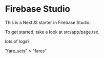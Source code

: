 # Firebase Studio

This is a NextJS starter in Firebase Studio.

To get started, take a look at src/app/page.tsx.

lots of logs?

"fare_sets" > "fares"
